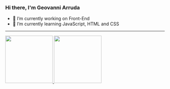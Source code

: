 ### Hi there, I'm Geovanni Arruda



- 🔭 I’m currently working on Front-End
- 🌱 I’m currently learning JavaScript, HTML and CSS
<hr>
<div>
  <a href="https://github.com/geovanniarruda">
  <img height="150em" src="https://github-readme-stats.vercel.app/api?username=geovanniarruda&&show_icons=true&theme=tokyonight&hide=contribs,issues"/>
  <img height="150em" src="https://github-readme-stats.vercel.app/api/top-langs/?username=geovanniarruda&layout=compact"/>


</div>






